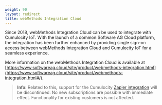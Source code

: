 ```yaml
---
weight: 90
layout: redirect
title: webMethods Integration Cloud
---
```


Since 2018, webMethods Integration Cloud can be used to integrate with Cumulocity IoT. With the launch of a common Software AG Cloud platform, the integration has been further enhanced by providing single sign-on access between webMethods Integration Cloud and Cumulocity IoT for a seamless experience. 

More information on the webMethods Integration Cloud is available at [https://www.softwareag.cloud/site/product/webmethods-integration.html](https://www.softwareag.cloud/site/product/webmethods-integration.html#/).

>**Info**: Related to this, support for the Cumulocity [Zapier integration](/guides/saas-integration) will be discontinued. No new subscriptions are possible with immediate effect. Functionality for existing customers is not affected.